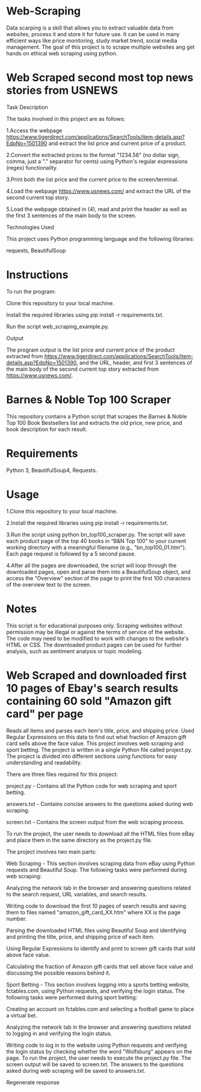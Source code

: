 # Web-Scraping
Data scarping is a skill that allows you to extract valuable data from websites, process it and store it for future use. It can be used in many efficient ways like price monitoring, study market trend, social media management. The goal of this project is to scrape multiple websites ang get hands on ethical web scraping using python.
# Web Scraped second most top news stories from USNEWS 

Task Description

The tasks involved in this project are as follows:

1.Access the webpage https://www.tigerdirect.com/applications/SearchTools/item-details.asp?EdpNo=1501390 and extract the list price and current price of a product.

2.Convert the extracted prices to the format "1234.56" (no dollar sign, comma, just a "." separator for cents) using Python's regular expressions (regex) functionality.

3.Print both the list price and the current price to the screen/terminal.

4.Load the webpage https://www.usnews.com/ and extract the URL of the second current top story.

5.Load the webpage obtained in (4), read and print the header as well as the first 3 sentences of the main body to the screen.

Technologies Used

This project uses Python programming language and the following libraries:

requests,
BeautifulSoup


# Instructions
To run the program:

Clone this repository to your local machine.

Install the required libraries using pip install -r requirements.txt.

Run the script web_scraping_example.py.

Output

The program output is the list price and current price of the product extracted from https://www.tigerdirect.com/applications/SearchTools/item-details.asp?EdpNo=1501390, and the URL, header, and first 3 sentences of the main body of the second current top story extracted from https://www.usnews.com/.


# Barnes & Noble Top 100 Scraper
This repository contains a Python script that scrapes the Barnes & Noble Top 100 Book Bestsellers list and extracts the old price, new price, and book description for each result.

# Requirements
Python 3,
BeautifulSoup4,
Requests.

# Usage

1.Clone this repository to your local machine.

2.Install the required libraries using pip install -r requirements.txt.

3.Run the script using python bn_top100_scraper.py.
The script will save each product page of the top 40 books in “B&N Top 100” to your current working directory with a meaningful filename (e.g., "bn_top100_01.htm"). Each page request is followed by a 5 second pause.

4.After all the pages are downloaded, the script will loop through the downloaded pages, open and parse them into a BeautifulSoup object, and access the “Overview” section of the page to print the first 100 characters of the overview text to the screen.

# Notes
This script is for educational purposes only. Scraping websites without permission may be illegal or against the terms of service of the website.
The code may need to be modified to work with changes to the website's HTML or CSS.
The downloaded product pages can be used for further analysis, such as sentiment analysis or topic modeling.


# Web Scraped and downloaded first 10 pages of Ebay's search results containing 60 sold "Amazon gift card" per page

Reads all items and parses each item's title, price, and shipping price. Used Regular Expressions on this data to find out what fraction of Amazon gift card sells above the face value.
This project involves web scraping and sport betting. The project is written in a single Python file called project.py. The project is divided into different sections using functions for easy understanding and readability.

There are three files required for this project:

project.py - Contains all the Python code for web scraping and sport betting.

answers.txt - Contains concise answers to the questions asked during web scraping.

screen.txt - Contains the screen output from the web scraping process.

To run the project, the user needs to download all the HTML files from eBay and place them in the same directory as the project.py file.

The project involves two main parts:

Web Scraping - This section involves scraping data from eBay using Python requests and Beautiful Soup. The following tasks were performed during web scraping:

Analyzing the network tab in the browser and answering questions related to the search request, URL variables, and search results.

Writing code to download the first 10 pages of search results and saving them to files named "amazon_gift_card_XX.htm" where XX is the page number.

Parsing the downloaded HTML files using Beautiful Soup and identifying and printing the title, price, and shipping price of each item.

Using Regular Expressions to identify and print to screen gift cards that sold above face value.

Calculating the fraction of Amazon gift cards that sell above face value and discussing the possible reasons behind it.

Sport Betting - This section involves logging into a sports betting website, fctables.com, using Python requests, and verifying the login status. The following tasks were performed during sport betting:

Creating an account on fctables.com and selecting a football game to place a virtual bet.

Analyzing the network tab in the browser and answering questions related to logging in and verifying the login status.

Writing code to log in to the website using Python requests and verifying the login status by checking whether the word "Wolfsburg" appears on the page.
To run the project, the user needs to execute the project.py file. The screen output will be saved to screen.txt. The answers to the questions asked during web scraping will be saved to answers.txt.




Regenerate response
